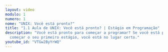 ```yaml
---
layout: video
modulo: 1
numero: 1
nome: "UNIX: Você está pronto?"
title: "1.1 Aula de UNIX: Você está pronto? | Estágio em Programação"
description: "Você está pronto para começar a programar? Se você está prestes a
  começar o seu primeiro estágio, você está no lugar certo."
youtube_id: "VTGw2ByYrWQ"
---
```

